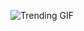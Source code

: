 ![Trending GIF](https://media4.giphy.com/media/v1.Y2lkPThiYjIxNzcyd3NjdHdyazB5c2JweW5yY2tvMWF2Y2x3MWE5YmRhdXZ0eWl0aWdubyZlcD12MV9naWZzX3NlYXJjaCZjdD1n/SXOaBm5npU8UcTuTLk/giphy.gif)
